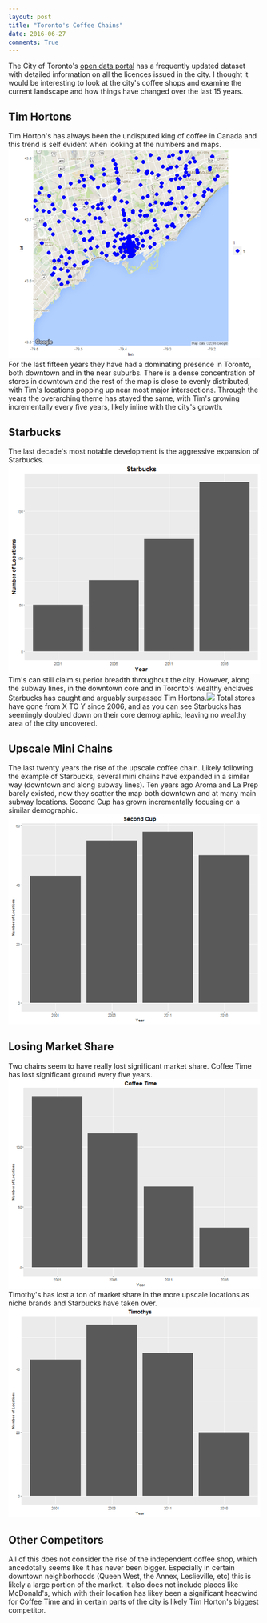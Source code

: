 ```yaml
---
layout: post
title: "Toronto's Coffee Chains"
date: 2016-06-27
comments: True
---
```


The City of Toronto's <a href="http://www1.toronto.ca/wps/portal/contentonly?vgnextoid=83a7c060155d0310VgnVCM1000003dd60f89RCRD&vgnextchannel=bee6e03bb8d1e310VgnVCM10000071d60f89RCRD">open data portal</a> has a frequently updated dataset with detailed information on all the licences issued in the city.  I thought it would be interesting to look at the city's coffee shops and examine the current landscape and how things have changed over the last 15 years.  

## Tim Hortons
Tim Horton's has always been the undisputed king of coffee in Canada and this trend is self evident when looking at the numbers and maps. <img src="img/Tim's Current.png"> For the last fifteen years they have had a dominating presence in Toronto, both downtown and in the near suburbs.  There is a dense concentration of stores in downtown and the rest of the map is close to evenly distributed, with Tim's locations popping up near most major intersections.  Through the years the overarching theme has stayed the same, with Tim's growing incrementally every five years, likely inline with the city's growth.

## Starbucks
The last decade's most notable development is the aggressive expansion of Starbucks. <img src="img/Starbucks Graph.png">  Tim's can still claim superior breadth throughout the city.  However, along the subway lines, in the downtown core and in Toronto's wealthy enclaves Starbucks has caught and arguably surpassed Tim Hortons.<img src="img/Starbucks Map.png">  Total stores have gone from X TO Y since 2006, and as you can see Starbucks has seemingly doubled down on their core demographic, leaving no wealthy area of the city uncovered.

## Upscale Mini Chains
The last twenty years the rise of the upscale coffee chain.  Likely following the example of Starbucks, several mini chains have expanded in a similar way (downtown and along subway lines).  Ten years ago Aroma and La Prep barely existed, now they scatter the map both downtown and at many main subway locations.  Second Cup has grown incrementally focusing on a similar demographic. <img src="img/Second Cup Graph.png">

## Losing Market Share
Two chains seem to have really lost significant market share.  Coffee Time has lost significant ground every five years. <img src="img/Coffee Time Graph.png">  Timothy's has lost a ton of market share in the more upscale locations as niche brands and Starbucks have taken over. <img src="img/Timothys Graph.png">

## Other Competitors
All of this does not consider the rise of the independent coffee shop, which ancedotally seems like it has never been bigger.  Especially in certain downtown neighborhoods (Queen West, the Annex, Leslieville, etc) this is likely a large portion of the market.  It also does not include places like McDonald's, which with their location has likey been a significant headwind for Coffee Time and in certain parts of the city is likely Tim Horton's biggest competitor.
